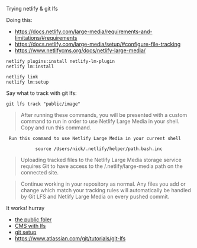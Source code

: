 Trying netlify & git lfs

Doing this:
* https://docs.netlify.com/large-media/requirements-and-limitations/#requirements
* https://docs.netlify.com/large-media/setup/#configure-file-tracking
* https://www.netlifycms.org/docs/netlify-large-media/

```
netlify plugins:install netlify-lm-plugin
netlify lm:install
```

```
netlify link
netlify lm:setup
```

Say what to track with git lfs:
```
git lfs track "public/image"
```

> After running these commands, you will be presented with a custom command to run in order to use Netlify Large Media in your shell. Copy and run this command.

```
 Run this command to use Netlify Large Media in your current shell   
                                                                    
           source /Users/nick/.netlify/helper/path.bash.inc   
```

> Uploading tracked files to the Netlify Large Media storage service requires Git to have access to the /.netlify/large-media path on the connected site. 

> Continue working in your repository as normal. Any files you add or change which match your tracking rules will automatically be handled by Git LFS and Netlify Large Media on every pushed commit.

It works! hurray

* [the public foler](https://www.netlifycms.org/docs/configuration-options/#media-and-public-folders)
* [CMS with lfs](https://docs.netlify.com/large-media/overview/#large-media-docs)
* [git setup](https://docs.netlify.com/large-media/setup/#configure-file-tracking)
* https://www.atlassian.com/git/tutorials/git-lfs


